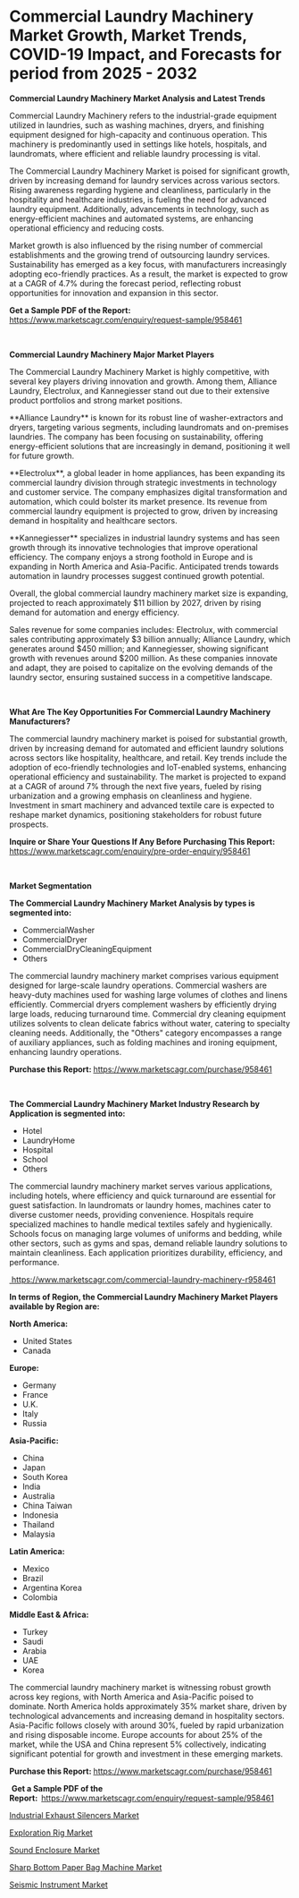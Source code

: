 <p><h1>Commercial Laundry Machinery Market Growth, Market Trends, COVID-19 Impact, and Forecasts for period from 2025 - 2032</h1></p><p><strong>Commercial Laundry Machinery Market Analysis and Latest Trends</strong></p>
<p><p>Commercial Laundry Machinery refers to the industrial-grade equipment utilized in laundries, such as washing machines, dryers, and finishing equipment designed for high-capacity and continuous operation. This machinery is predominantly used in settings like hotels, hospitals, and laundromats, where efficient and reliable laundry processing is vital.</p><p>The Commercial Laundry Machinery Market is poised for significant growth, driven by increasing demand for laundry services across various sectors. Rising awareness regarding hygiene and cleanliness, particularly in the hospitality and healthcare industries, is fueling the need for advanced laundry equipment. Additionally, advancements in technology, such as energy-efficient machines and automated systems, are enhancing operational efficiency and reducing costs.</p><p>Market growth is also influenced by the rising number of commercial establishments and the growing trend of outsourcing laundry services. Sustainability has emerged as a key focus, with manufacturers increasingly adopting eco-friendly practices. As a result, the market is expected to grow at a CAGR of 4.7% during the forecast period, reflecting robust opportunities for innovation and expansion in this sector.</p></p>
<p><strong>Get a Sample PDF of the Report:&nbsp;</strong> <a href="https://www.marketscagr.com/enquiry/request-sample/958461?utm_campaign=2031&utm_medium=2&utm_source=Github&utm_content=ia&utm_term=11042025&utm_id=commercial-laundry-machinery">https://www.marketscagr.com/enquiry/request-sample/958461</a></p>
<p>&nbsp;</p>
<p><strong>Commercial Laundry Machinery Major Market Players</strong></p>
<p><p>The Commercial Laundry Machinery Market is highly competitive, with several key players driving innovation and growth. Among them, Alliance Laundry, Electrolux, and Kannegiesser stand out due to their extensive product portfolios and strong market positions.</p><p>**Alliance Laundry** is known for its robust line of washer-extractors and dryers, targeting various segments, including laundromats and on-premises laundries. The company has been focusing on sustainability, offering energy-efficient solutions that are increasingly in demand, positioning it well for future growth.</p><p>**Electrolux**, a global leader in home appliances, has been expanding its commercial laundry division through strategic investments in technology and customer service. The company emphasizes digital transformation and automation, which could bolster its market presence. Its revenue from commercial laundry equipment is projected to grow, driven by increasing demand in hospitality and healthcare sectors.</p><p>**Kannegiesser** specializes in industrial laundry systems and has seen growth through its innovative technologies that improve operational efficiency. The company enjoys a strong foothold in Europe and is expanding in North America and Asia-Pacific. Anticipated trends towards automation in laundry processes suggest continued growth potential.</p><p>Overall, the global commercial laundry machinery market size is expanding, projected to reach approximately $11 billion by 2027, driven by rising demand for automation and energy efficiency.</p><p>Sales revenue for some companies includes: Electrolux, with commercial sales contributing approximately $3 billion annually; Alliance Laundry, which generates around $450 million; and Kannegiesser, showing significant growth with revenues around $200 million. As these companies innovate and adapt, they are poised to capitalize on the evolving demands of the laundry sector, ensuring sustained success in a competitive landscape.</p></p>
<p>&nbsp;</p>
<p><strong>What Are The Key Opportunities For Commercial Laundry Machinery Manufacturers?</strong></p>
<p><p>The commercial laundry machinery market is poised for substantial growth, driven by increasing demand for automated and efficient laundry solutions across sectors like hospitality, healthcare, and retail. Key trends include the adoption of eco-friendly technologies and IoT-enabled systems, enhancing operational efficiency and sustainability. The market is projected to expand at a CAGR of around 7% through the next five years, fueled by rising urbanization and a growing emphasis on cleanliness and hygiene. Investment in smart machinery and advanced textile care is expected to reshape market dynamics, positioning stakeholders for robust future prospects.</p></p>
<p><strong>Inquire or Share Your Questions If Any Before Purchasing This Report:</strong> <a href="https://www.marketscagr.com/enquiry/pre-order-enquiry/958461?utm_campaign=2031&utm_medium=2&utm_source=Github&utm_content=ia&utm_term=11042025&utm_id=commercial-laundry-machinery">https://www.marketscagr.com/enquiry/pre-order-enquiry/958461</a></p>
<p>&nbsp;</p>
<p><strong>Market Segmentation</strong></p>
<p><strong>The Commercial Laundry Machinery Market Analysis by types is segmented into:</strong></p>
<p><ul><li>CommercialWasher</li><li>CommercialDryer</li><li>CommercialDryCleaningEquipment</li><li>Others</li></ul></p>
<p><p>The commercial laundry machinery market comprises various equipment designed for large-scale laundry operations. Commercial washers are heavy-duty machines used for washing large volumes of clothes and linens efficiently. Commercial dryers complement washers by efficiently drying large loads, reducing turnaround time. Commercial dry cleaning equipment utilizes solvents to clean delicate fabrics without water, catering to specialty cleaning needs. Additionally, the "Others" category encompasses a range of auxiliary appliances, such as folding machines and ironing equipment, enhancing laundry operations.</p></p>
<p><strong>Purchase this Report:&nbsp;</strong><a href="https://www.marketscagr.com/purchase/958461?utm_campaign=2031&utm_medium=2&utm_source=Github&utm_content=ia&utm_term=11042025&utm_id=commercial-laundry-machinery">https://www.marketscagr.com/purchase/958461</a></p>
<p>&nbsp;</p>
<p><strong>The Commercial Laundry Machinery Market Industry Research by Application is segmented into:</strong></p>
<p><ul><li>Hotel</li><li>LaundryHome</li><li>Hospital</li><li>School</li><li>Others</li></ul></p>
<p><p>The commercial laundry machinery market serves various applications, including hotels, where efficiency and quick turnaround are essential for guest satisfaction. In laundromats or laundry homes, machines cater to diverse customer needs, providing convenience. Hospitals require specialized machines to handle medical textiles safely and hygienically. Schools focus on managing large volumes of uniforms and bedding, while other sectors, such as gyms and spas, demand reliable laundry solutions to maintain cleanliness. Each application prioritizes durability, efficiency, and performance.</p></p>
<p><a href="https://www.marketscagr.com/commercial-laundry-machinery-r958461?utm_campaign=2031&utm_medium=2&utm_source=Github&utm_content=ia&utm_term=11042025&utm_id=commercial-laundry-machinery">&nbsp;https://www.marketscagr.com/commercial-laundry-machinery-r958461</a></p>
<p><strong>In terms of Region, the Commercial Laundry Machinery Market Players available by Region are:</strong></p>
<p>
    <p> <strong> North America: </strong>
        <ul>
            <li>United States</li>
            <li>Canada</li>
        </ul>
        </p> 
    <p> <strong> Europe: </strong>
        <ul>
            <li>Germany</li>
            <li>France</li>
            <li>U.K.</li>
            <li>Italy</li>
            <li>Russia</li>
        </ul>
        </p> 
    <p> <strong> Asia-Pacific: </strong>
        <ul>
            <li>China</li>
            <li>Japan</li>
            <li>South Korea</li>
            <li>India</li>
            <li>Australia</li>
            <li>China Taiwan</li>
            <li>Indonesia</li>
            <li>Thailand</li>
            <li>Malaysia</li>
        </ul>
        </p> 
    <p> <strong> Latin America: </strong>
        <ul>
            <li>Mexico</li>
            <li>Brazil</li>
            <li>Argentina Korea</li>
            <li>Colombia</li>
        </ul>
        </p> 
    <p> <strong> Middle East & Africa: </strong>
        <ul>
            <li>Turkey</li>
            <li>Saudi</li>
            <li>Arabia</li>
            <li>UAE</li>
            <li>Korea</li>
        </ul>
    </p>
    </p>
<p><p>The commercial laundry machinery market is witnessing robust growth across key regions, with North America and Asia-Pacific poised to dominate. North America holds approximately 35% market share, driven by technological advancements and increasing demand in hospitality sectors. Asia-Pacific follows closely with around 30%, fueled by rapid urbanization and rising disposable income. Europe accounts for about 25% of the market, while the USA and China represent 5% collectively, indicating significant potential for growth and investment in these emerging markets.</p></p>
<p><strong>Purchase this Report: </strong><a href="https://www.marketscagr.com/purchase/958461?utm_campaign=2031&utm_medium=2&utm_source=Github&utm_content=ia&utm_term=11042025&utm_id=commercial-laundry-machinery">https://www.marketscagr.com/purchase/958461</a></p>
<p>&nbsp;<strong>Get a Sample PDF of the Report:&nbsp;&nbsp;</strong><a href="https://www.marketscagr.com/enquiry/request-sample/958461?utm_campaign=2031&utm_medium=2&utm_source=Github&utm_content=ia&utm_term=11042025&utm_id=commercial-laundry-machinery">https://www.marketscagr.com/enquiry/request-sample/958461</a></p>
<p><strong></strong></p>
<p><p><a href="https://github.com/variothonia/Market-Research-Report-List-1/blob/main/industrial-exhaust-silencers-market.md?utm_campaign=2031&utm_medium=2&utm_source=Github&utm_content=ia&utm_term=11042025&utm_id=commercial-laundry-machinery">Industrial Exhaust Silencers Market</a></p><p><a href="https://github.com/kaforarvero/Market-Research-Report-List-1/blob/main/exploration-rig-market.md?utm_campaign=2031&utm_medium=2&utm_source=Github&utm_content=ia&utm_term=11042025&utm_id=commercial-laundry-machinery">Exploration Rig Market</a></p><p><a href="https://github.com/berkemiars2j/Market-Research-Report-List-1/blob/main/sound-enclosure-market.md?utm_campaign=2031&utm_medium=2&utm_source=Github&utm_content=ia&utm_term=11042025&utm_id=commercial-laundry-machinery">Sound Enclosure Market</a></p><p><a href="https://github.com/hutchkloor4x/Market-Research-Report-List-1/blob/main/sharp-bottom-paper-bag-machine-market.md?utm_campaign=2031&utm_medium=2&utm_source=Github&utm_content=ia&utm_term=11042025&utm_id=commercial-laundry-machinery">Sharp Bottom Paper Bag Machine Market</a></p><p><a href="https://github.com/djihencygnel74/Market-Research-Report-List-1/blob/main/seismic-instrument-market.md?utm_campaign=2031&utm_medium=2&utm_source=Github&utm_content=ia&utm_term=11042025&utm_id=commercial-laundry-machinery">Seismic Instrument Market</a></p></p>